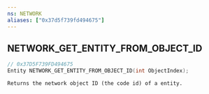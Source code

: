 ```yaml
---
ns: NETWORK
aliases: ["0x37d5f739fd494675"]
---
```

## NETWORK_GET_ENTITY_FROM_OBJECT_ID

```c
// 0x37D5F739FD494675
Entity NETWORK_GET_ENTITY_FROM_OBJECT_ID(int ObjectIndex);
```

```
Returns the network object ID (the code id) of a entity.
```

